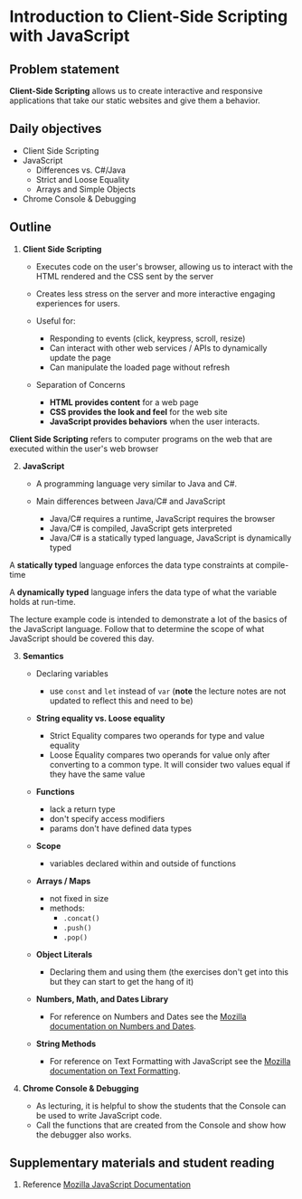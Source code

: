 # Introduction to Client-Side Scripting with JavaScript

## Problem statement

**Client-Side Scripting** allows us to create interactive and responsive applications that take our static websites and give them a behavior.


## Daily objectives

- Client Side Scripting
- JavaScript
    - Differences vs. C#/Java
    - Strict and Loose Equality
    - Arrays and Simple Objects
- Chrome Console & Debugging

## Outline

1. **Client Side Scripting**
    - Executes code on the user's browser, allowing us to interact with the HTML rendered and the CSS sent by the server

    - Creates less stress on the server and more interactive engaging experiences for users.

    - Useful for:
        - Responding to events (click, keypress, scroll, resize)
        - Can interact with other web services / APIs to dynamically update the page
        - Can manipulate the loaded page without refresh

    - Separation of Concerns
        - **HTML provides content** for a web page
        - **CSS provides the look and feel** for the web site
        - **JavaScript provides behaviors** when the user interacts.

<div class="definition note">

**Client Side Scripting** refers to computer programs on the web that are executed within the user's web browser</div>

2. **JavaScript**
    - A programming language very similar to Java and C#.

    - Main differences between Java/C# and JavaScript
        - Java/C# requires a runtime, JavaScript requires the browser
        - Java/C# is compiled, JavaScript gets interpreted
        - Java/C# is a statically typed language, JavaScript is dynamically typed

<div class="definition note">

A **statically typed** language enforces the data type constraints at compile-time</div>


<div class="definition note">

A **dynamically typed** language infers the data type of what the variable holds at run-time.</div>

<div class="caution note">
    The lecture example code is intended to demonstrate a lot of the basics of the JavaScript language. Follow that to determine the scope of what JavaScript should be covered this day.
</div>

3. **Semantics**
    - Declaring variables
        - use `const` and `let` instead of `var` (**note** the lecture notes are not updated to reflect this and need to be)

    - **String equality vs. Loose equality**
        - Strict Equality compares two operands for type and value equality
        - Loose Equality compares two operands for value only after converting to a common type. It will consider two values equal if they have the same value

    - **Functions**
        - lack a return type
        - don't specify access modifiers
        - params don't have defined data types

    - **Scope**
        - variables declared within and outside of functions

    - **Arrays / Maps**
        - not fixed in size
        - methods:
            - `.concat()`
            - `.push()`
            - `.pop()`

    - **Object Literals**
        - Declaring them and using them (the exercises don't get into this but they can start to get the hang of it)

    - **Numbers, Math, and Dates Library**
        - For reference on Numbers and Dates see the [Mozilla documentation on Numbers and Dates](https://developer.mozilla.org/en-US/docs/Web/JavaScript/Guide/Numbers_and_dates).

    - **String Methods**
        - For reference on Text Formatting with JavaScript see the [Mozilla documentation on Text Formatting](https://developer.mozilla.org/en-US/docs/Web/JavaScript/Guide/Text_formatting).

4. **Chrome Console & Debugging**
    - As lecturing, it is helpful to show the students that the Console can be used to write JavaScript code.
    - Call the functions that are created from the Console and show how the debugger also works.

## Supplementary materials and student reading

1. Reference [Mozilla JavaScript Documentation](https://developer.mozilla.org/en-US/docs/Web/JavaScript/Guide)

